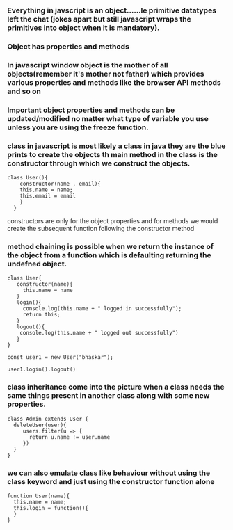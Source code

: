 ### Everything in javscript is an object......le primitive datatypes left the chat (jokes apart but still javascript wraps the primitives into object when it is mandatory).
### Object has properties and methods 
### In javascript window object is the mother of all objects(remember it's mother not father) which provides various properties and methods like the browser API methods and so on
### Important object properties and methods can be updated/modified no matter what type of variable you use unless you are using the freeze function.
### class in javascript is most likely a class in java they are the blue prints to create the objects th main method in the class is the constructor through which we construct the objects.

``` 
class User(){
    constructor(name , email){
    this.name = name;
    this.email = email
    }
  }
```

constructors are only for the object properties and for methods we would create the subsequent function following the constructor method

### method chaining is possible when we return the instance of the object from a function which is defaulting returning the undefned object.

```
class User{
   constructor(name){
     this.name = name
   }
   login(){
     console.log(this.name + " logged in successfully");
     return this;
   }
   logout(){
    console.log(this.name + " logged out successfully")
   }
}

const user1 = new User("bhaskar");

user1.login().logout()
```

### class inheritance come into the picture when a class needs the same things present in another class along with some new properties.
```
class Admin extends User {
  deleteUser(user){
     users.filter(u => {
       return u.name != user.name
     })
  }
}
```

### we can also emulate class like behaviour without using the class keyword and just using the constructor function alone 

```
function User(name){
  this.name = name;
  this.login = function(){
  }
}
```
